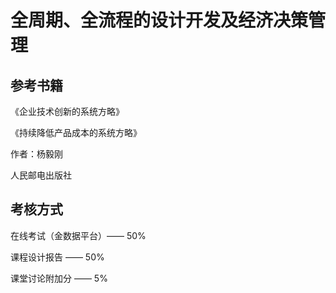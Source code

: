 # 全周期、全流程的设计开发及经济决策管理
## 参考书籍
《企业技术创新的系统方略》

《持续降低产品成本的系统方略》

作者：杨毅刚

人民邮电出版社
## 考核方式
在线考试（金数据平台）—— 50%

课程设计报告 —— 50%

课堂讨论附加分 —— 5%

